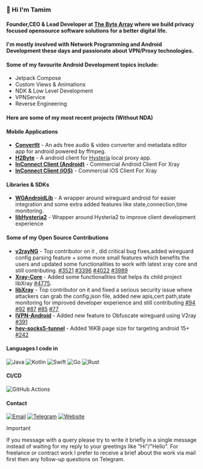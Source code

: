 ### 👋 Hi I'm Tamim
#### Founder,CEO & Lead Developer at [The Byte Array](https://thebytearray.org) where we build privacy focused opensource software solutions for a better digital life.

#### I'm mostly involved with Network Programming and Android Development these days and passionate about VPN/Proxy technologies.

#### Some of my favourite Android Development topics include: 

- Jetpack Compose
- Custom Views & Animations
- NDK & Low Level Development
- VPNService
- Reverse Engineering

#### Here are some of my most recent projects (Without NDA)

#### Mobile Applications

- **[ConvertIt](https://github.com/TheByteArray/Convertit)** - An ads free audio & video converter and metadata editor app for android powered by ffmpeg.
- **[H2Byte](https://github.com/TheByteArray/H2Byte)** - A android client for [Hysteria](https://github.com/apernet/hysteria) local proxy app.
- **[InConnect Client (Android)](https://play.google.com/store/apps/details?id=com.qtech.inct)** - Commercial Android Client For Xray
- **[InConnect Client (iOS)](https://apps.apple.com/us/app/inconnect-client/id6745726030)** - Commercial iOS Client For Xray
#### Libraries & SDKs
- **[WGAndroidLib](https://github.com/TheByteArray/WGAndroidLib)** - A wrapper around wireguard android for easier integration and some extra added features like state,connection,time monitoring.
- **[libHysteria2](https://github.com/CodeWithTamim/libHysteria2)** - Wrapper around Hysteria2 to improve client development experience

#### Some of my Open Source Contributions
- **[v2rayNG](https://github.com/2dust/v2rayNG)** - Top contributor on it , did critical bug fixes,added wireguard config parsing feature + some more small features which benefits the users and updated some functionalities to work with latest xray core and still contributing. [#3521](https://github.com/2dust/v2rayNG/pull/3521) [#3396](https://github.com/2dust/v2rayNG/pull/3396) [#4022](https://github.com/2dust/v2rayNG/pull/4022) [#3989](https://github.com/2dust/v2rayNG/pull/3989)
- **[Xray-Core](https://github.com/XTLS/Xray-core)** - Added some functionalities that helps its child project libXray [#4775](https://github.com/XTLS/Xray-core/pull/4775).
- **[libXray](https://github.com/XTLS/libXray)** - Top contributor on it and fixed a serious security issue where attackers can grab the config.json file, added new apis,cert path,state monitoring for improved developer experience and still contributing [#94](https://github.com/XTLS/libXray/pull/94) [#92](https://github.com/XTLS/libXray/pull/92) [#87](https://github.com/XTLS/libXray/pull/87) [#85](https://github.com/XTLS/libXray/pull/85) [#77](https://github.com/XTLS/libXray/pull/77)
- **[IVPN-Android](https://github.com/ivpn/android-app)** - Added new feature to Obfuscate wireguard using V2ray [#391](https://github.com/ivpn/android-app/pull/391)
- **[hev-socks5-tunnel](https://github.com/heiher/hev-socks5-tunnel)** - Added 16KB page size for targeting android 15+ [#242](https://github.com/heiher/hev-socks5-tunnel/pull/242)


#### Languages I code in
![Java](https://img.shields.io/badge/Java-%23ED8B00.svg?style=for-the-badge&logo=openjdk&logoColor=white) ![Kotlin](https://img.shields.io/badge/Kotlin-%237F52FF.svg?style=for-the-badge&logo=kotlin&logoColor=white) ![Swift](https://img.shields.io/badge/Swift-FA7343?style=for-the-badge&logo=swift&logoColor=white) ![Go](https://img.shields.io/badge/Go-00ADD8?style=for-the-badge&logo=go&logoColor=white) ![Rust](https://img.shields.io/badge/Rust-%23000000.svg?style=for-the-badge&logo=rust&logoColor=white)

#### CI/CD
![GitHub Actions](https://img.shields.io/badge/GitHub%20Actions-%232671E5.svg?style=for-the-badge&logo=githubactions&logoColor=white)  

#### Contact
[![Email](https://img.shields.io/badge/Email-D14836?style=for-the-badge&logo=gmail&logoColor=white)](mailto:tamim@thebytearray.org)
[![Telegram](https://img.shields.io/badge/Telegram-26A5E4?style=for-the-badge&logo=telegram&logoColor=white)](https://t.me/CodeWithTamim)
[![Website](https://img.shields.io/badge/Website-4285F4?style=for-the-badge&logo=googlechrome&logoColor=white)](https://thebytearray.org)  

> [!IMPORTANT]
> If you message with a query please try to write it briefly in a single message instead of waiting for my reply to your greetings like "Hi"/"Hello". For freelance or contract work I prefer to receive a brief about the work via mail first then any
> follow-up questions on Telegram.


